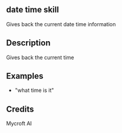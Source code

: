 ## date time skill
Gives back the current date time information

## Description 
Gives back the current time

## Examples 
* "what time is it"

## Credits 
Mycroft AI
